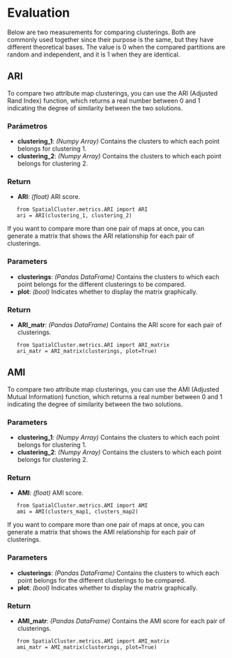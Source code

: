 Evaluation
===========

Below are two measurements for comparing clusterings. Both are commonly used together since their purpose is the same, but they have different theoretical bases. The value is 0 when the compared partitions are random and independent, and it is 1 when they are identical.

ARI
------------

To compare two attribute map clusterings, you can use the ARI (Adjusted Rand Index) function, which returns a real number between 0 and 1 indicating the degree of similarity between the two solutions.

### Parámetros

- **clustering_1**: *(Numpy Array)* Contains the clusters to which each point belongs for clustering 1.
- **clustering_2**: *(Numpy Array)* Contains the clusters to which each point belongs for clustering 2.

### Return

- **ARI**: *(float)* ARI score.

```
   from SpatialCluster.metrics.ARI import ARI
   ari = ARI(clustering_1, clustering_2)
```

If you want to compare more than one pair of maps at once, you can generate a matrix that shows the ARI relationship for each pair of clusterings.

### Parameters

- **clusterings**: *(Pandas DataFrame)* Contains the clusters to which each point belongs for the different clusterings to be compared.
- **plot**: *(bool)* Indicates whether to display the matrix graphically.

### Return

- **ARI_matr**: *(Pandas DataFrame)* Contains the ARI score for each pair of clusterings.

```
   from SpatialCluster.metrics.ARI import ARI_matrix
   ari_matr = ARI_matrix(clusterings, plot=True)
```


AMI
------------

To compare two attribute map clusterings, you can use the AMI (Adjusted Mutual Information) function, which returns a real number between 0 and 1 indicating the degree of similarity between the two solutions.

### Parameters

- **clustering_1**: *(Numpy Array)* Contains the clusters to which each point belongs for clustering 1.
- **clustering_2**: *(Numpy Array)* Contains the clusters to which each point belongs for clustering 2.

### Return

- **AMI**: *(float)* AMI score.

```
   from SpatialCluster.metrics.AMI import AMI
   ami = AMI(clusters_map1, clusters_map2)
```

If you want to compare more than one pair of maps at once, you can generate a matrix that shows the AMI relationship for each pair of clusterings.

### Parameters

- **clusterings**: *(Pandas DataFrame)* Contains the clusters to which each point belongs for the different clusterings to be compared.
- **plot**: *(bool)* Indicates whether to display the matrix graphically.

### Return

- **AMI_matr**: *(Pandas DataFrame)* Contains the AMI score for each pair of clusterings.

```
   from SpatialCluster.metrics.AMI import AMI_matrix
   ami_matr = AMI_matrix(clusterings, plot=True)
```